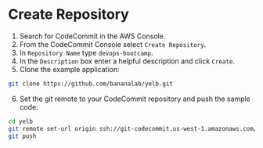 # Create Repository

1. Search for CodeCommit in the AWS Console.
2. From the CodeCommit Console select `Create Repository`.
3. In `Repository Name` type `devops-bootcamp`.
4. In the `Description` box enter a helpful description and click `Create`.
5. Clone the example application:

```bash
git clone https://github.com/bananalab/yelb.git
```

6. Set the git remote to your CodeCommit repository and push the sample code:

```bash
cd yelb
git remote set-url origin ssh://git-codecommit.us-west-1.amazonaws.com/v1/repos/devops-bootcamp
git push
```
